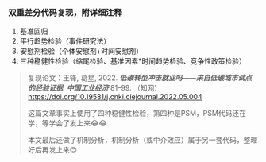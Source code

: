 ### 双重差分代码复现，附详细注释

1. 基准回归
2. 平行趋势检验（事件研究法）
3. 安慰剂检验（个体安慰剂+时间安慰剂）
4. 三种稳健性检验（缩尾检验、基准因素*时间趋势检验、竞争性政策检验）

> 复现论文：王锋, 葛星, 2022. **_低碳转型冲击就业吗——来自低碳城市试点的经验证据_**. _**中国工业经济**_ 81–99. （知网）https://doi.org/10.19581/j.cnki.ciejournal.2022.05.004
>
> 这篇文章事实上使用了四种稳健性检验，第四种是PSM，PSM代码还在学，等学会了发上来😂😂
>
> 本文最后还做了机制分析，机制分析（或中介效应）属于另一套代码，整理好后再发上来😊
